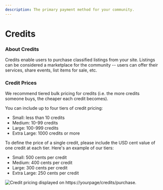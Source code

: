 ```yaml
---
description: The primary payment method for your community.
---
```


# Credits

### About Credits

Credits enable users to purchase classified listings from your site. Listings can be considered a marketplace for the community -- users can offer their services, share events, list items for sale, etc.

### Credit Prices

We recommend tiered bulk pricing for credits \(i.e. the more credits someone buys, the cheaper each credit becomes\).

You can include up to four tiers of credit pricing:

* Small: less than 10 credits
* Medium: 10-99 credits
* Large: 100-999 credits
* Extra Large: 1000 credits or more

To define the price of a single credit, please include the USD cent value of one credit at each tier. Here's an example of our tiers:

* Small: 500 cents per credit
* Medium: 400 cents per credit
* Large: 300 cents per credit
* Extra Large: 250 cents per credit

![Credit pricing displayed on https://yourpage/credits/purchase.](../../.gitbook/assets/screen-shot-2020-09-12-at-1.50.26-pm.png)

